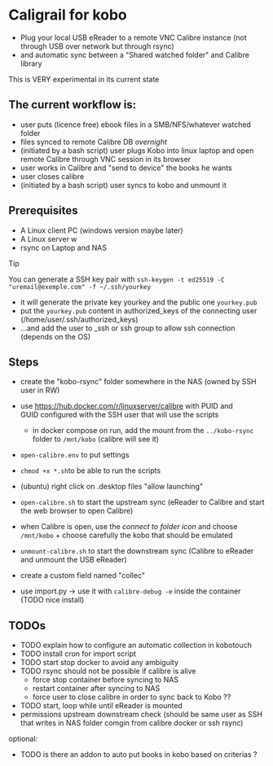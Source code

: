 # Caligrail for kobo
- Plug your local USB eReader to a remote VNC Calibre instance (not through USB over network but through rsync)
- and automatic sync between a "Shared watched folder" and Calibre library 

This is VERY experimental in its current state

## The current workflow is:

- user puts (licence free) ebook files in a SMB/NFS/whatever watched folder 
- files synced to remote Calibre DB *overnight* 
- (initiated by a bash script) user plugs Kobo into linux laptop and open remote Calibre through VNC session in its browser
- user works in Calibre and "send to device" the books he wants 
- user closes calibre 
- (initiated by a bash script) user syncs to kobo and unmount it

## Prerequisites
- A Linux client PC (windows version maybe later)
- A Linux server w
- rsync on Laptop and NAS


> [!TIP]
> You can generate a SSH key pair with `ssh-keygen -t ed25519 -C "uremail@exemple.com" -f ~/.ssh/yourkey`
> - it will generate the private key yourkey and the public one `yourkey.pub`
> - put the `yourkey.pub` content in authorized_keys of the connecting user (/home/user/.ssh/authorized_keys)
> - ...and add the user to _ssh or ssh group to allow ssh connection (depends on the OS)

## Steps

- create the "kobo-rsync" folder somewhere in the NAS (owned by SSH user in RW)

- use https://hub.docker.com/r/linuxserver/calibre with PUID and GUID configured with the SSH user that will use the scripts
  - in docker compose on run, add the mount from the `../kobo-rsync` folder to `/mnt/kobo` (calibre will see it)

- `open-calibre.env` to put settings

- `chmod +x *.sh`to be able to run the scripts

- (ubuntu) right click on .desktop files "allow launching"

- `open-calibre.sh` to start the upstream sync (eReader to Calibre and start the web browser to open Calibre)

- when Calibre is open, use the *connect to folder icon* and choose `/mnt/kobo` + choose carefully the kobo that should be emulated

- `unmount-calibre.sh` to start the downstream sync (Calibre to eReader and unmount the USB eReader)

- create a custom field named "collec"

- use import.py -> use it with `calibre-debug -e` inside the container (TODO nice install)


## TODOs

- TODO explain how to configure an automatic collection in kobotouch
- TODO install cron for import script
- TODO start stop docker to avoid any ambiguity
- TODO rsync should not be possible if calibre is alive
  - force stop container before syncing to NAS
  - restart container after syncing to NAS
  - force user to close calibre in order to sync back to Kobo ??
- TODO start, loop while until eReader is mounted
- permissions upstream downstream check (should be same user as SSH that writes in NAS folder comgin from calibre docker or ssh rsync)

optional:

- TODO is there an addon to auto put books in kobo based on criterias ?
